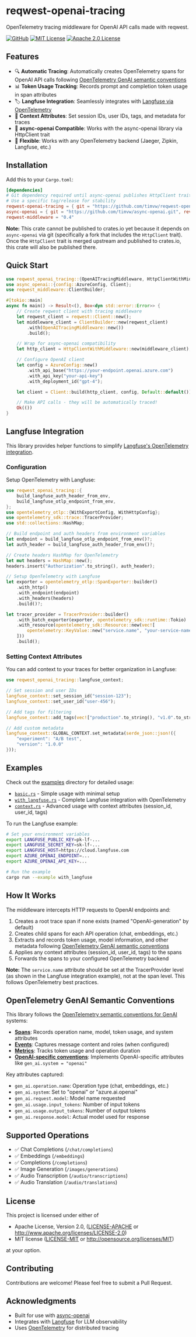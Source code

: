 # reqwest-openai-tracing

OpenTelemetry tracing middleware for OpenAI API calls made with reqwest.

[![GitHub](https://img.shields.io/github/v/tag/timvw/reqwest-openai-tracing?label=version)](https://github.com/timvw/reqwest-openai-tracing/releases)
[![MIT License](https://img.shields.io/badge/license-MIT-blue.svg)](LICENSE-MIT)
[![Apache 2.0 License](https://img.shields.io/badge/license-Apache%202.0-blue.svg)](LICENSE-APACHE)

## Features

- 🔍 **Automatic Tracing**: Automatically creates OpenTelemetry spans for OpenAI API calls following [OpenTelemetry GenAI semantic conventions](https://opentelemetry.io/docs/specs/semconv/gen-ai/)
- 📊 **Token Usage Tracking**: Records prompt and completion token usage in span attributes
- 🏷️ **Langfuse Integration**: Seamlessly integrates with [Langfuse via OpenTelemetry](https://langfuse.com/integrations/native/opentelemetry)
- 🎯 **Context Attributes**: Set session IDs, user IDs, tags, and metadata for traces
- 🚀 **async-openai Compatible**: Works with the async-openai library via HttpClient trait
- 🔧 **Flexible**: Works with any OpenTelemetry backend (Jaeger, Zipkin, Langfuse, etc.)

## Installation

Add this to your `Cargo.toml`:

```toml
[dependencies]
# Git dependency required until async-openai publishes HttpClient trait to crates.io
# Use a specific tag/release for stability
reqwest-openai-tracing = { git = "https://github.com/timvw/reqwest-openai-tracing.git", tag = "v0.1.0" }
async-openai = { git = "https://github.com/timvw/async-openai.git", rev = "baadc6a" }
reqwest-middleware = "0.4"
```

**Note:** This crate cannot be published to crates.io yet because it depends on `async-openai` via git (specifically a fork that includes the `HttpClient` trait). Once the `HttpClient` trait is merged upstream and published to crates.io, this crate will also be published there.

## Quick Start

```rust
use reqwest_openai_tracing::{OpenAITracingMiddleware, HttpClientWithMiddleware};
use async_openai::{config::AzureConfig, Client};
use reqwest_middleware::ClientBuilder;

#[tokio::main]
async fn main() -> Result<(), Box<dyn std::error::Error>> {
    // Create reqwest client with tracing middleware
    let reqwest_client = reqwest::Client::new();
    let middleware_client = ClientBuilder::new(reqwest_client)
        .with(OpenAITracingMiddleware::new())
        .build();

    // Wrap for async-openai compatibility
    let http_client = HttpClientWithMiddleware::new(middleware_client);

    // Configure OpenAI client
    let config = AzureConfig::new()
        .with_api_base("https://your-endpoint.openai.azure.com")
        .with_api_key("your-api-key")
        .with_deployment_id("gpt-4");

    let client = Client::build(http_client, config, Default::default());

    // Make API calls - they will be automatically traced!
    Ok(())
}
```

## Langfuse Integration

This library provides helper functions to simplify [Langfuse's OpenTelemetry integration](https://langfuse.com/integrations/native/opentelemetry).

### Configuration

Setup OpenTelemetry with Langfuse:

```rust
use reqwest_openai_tracing::{
    build_langfuse_auth_header_from_env,
    build_langfuse_otlp_endpoint_from_env,
};
use opentelemetry_otlp::{WithExportConfig, WithHttpConfig};
use opentelemetry_sdk::trace::TracerProvider;
use std::collections::HashMap;

// Build endpoint and auth headers from environment variables
let endpoint = build_langfuse_otlp_endpoint_from_env()?;
let auth_header = build_langfuse_auth_header_from_env()?;

// Create headers HashMap for OpenTelemetry
let mut headers = HashMap::new();
headers.insert("Authorization".to_string(), auth_header);

// Setup OpenTelemetry with Langfuse
let exporter = opentelemetry_otlp::SpanExporter::builder()
    .with_http()
    .with_endpoint(endpoint)
    .with_headers(headers)
    .build()?;

let tracer_provider = TracerProvider::builder()
    .with_batch_exporter(exporter, opentelemetry_sdk::runtime::Tokio)
    .with_resource(opentelemetry_sdk::Resource::new(vec![
        opentelemetry::KeyValue::new("service.name", "your-service-name"),
    ]))
    .build();
```

### Setting Context Attributes

You can add context to your traces for better organization in Langfuse:

```rust
use reqwest_openai_tracing::langfuse_context;

// Set session and user IDs
langfuse_context::set_session_id("session-123");
langfuse_context::set_user_id("user-456");

// Add tags for filtering
langfuse_context::add_tags(vec!["production".to_string(), "v1.0".to_string()]);

// Add custom metadata
langfuse_context::GLOBAL_CONTEXT.set_metadata(serde_json::json!({
    "experiment": "A/B test",
    "version": "1.0.0"
}));
```


## Examples

Check out the [examples](examples/) directory for detailed usage:

- [`basic.rs`](examples/basic.rs) - Simple usage with minimal setup
- [`with_langfuse.rs`](examples/with_langfuse.rs) - Complete Langfuse integration with OpenTelemetry
- [`context.rs`](examples/context.rs) - Advanced usage with context attributes (session_id, user_id, tags)

To run the Langfuse example:

```bash
# Set your environment variables
export LANGFUSE_PUBLIC_KEY=pk-lf-...
export LANGFUSE_SECRET_KEY=sk-lf-...
export LANGFUSE_HOST=https://cloud.langfuse.com
export AZURE_OPENAI_ENDPOINT=...
export AZURE_OPENAI_API_KEY=...

# Run the example
cargo run --example with_langfuse
```

## How It Works

The middleware intercepts HTTP requests to OpenAI endpoints and:

1. Creates a root trace span if none exists (named "OpenAI-generation" by default)
2. Creates child spans for each API operation (chat, embeddings, etc.)
3. Extracts and records token usage, model information, and other metadata following [OpenTelemetry GenAI semantic conventions](https://opentelemetry.io/docs/specs/semconv/gen-ai/)
4. Applies any context attributes (session_id, user_id, tags) to the spans
5. Forwards the spans to your configured OpenTelemetry backend

**Note:** The `service.name` attribute should be set at the TracerProvider level (as shown in the Langfuse integration example), not at the span level. This follows OpenTelemetry best practices.

## OpenTelemetry GenAI Semantic Conventions

This library follows the [OpenTelemetry semantic conventions for GenAI](https://opentelemetry.io/docs/specs/semconv/gen-ai/) systems:

- **[Spans](https://opentelemetry.io/docs/specs/semconv/gen-ai/gen-ai-spans/)**: Records operation name, model, token usage, and system attributes
- **[Events](https://opentelemetry.io/docs/specs/semconv/gen-ai/gen-ai-events/)**: Captures message content and roles (when configured)
- **[Metrics](https://opentelemetry.io/docs/specs/semconv/gen-ai/gen-ai-metrics/)**: Tracks token usage and operation duration
- **[OpenAI-specific conventions](https://opentelemetry.io/docs/specs/semconv/gen-ai/openai/)**: Implements OpenAI-specific attributes like `gen_ai.system = "openai"`

Key attributes captured:
- `gen_ai.operation.name`: Operation type (chat, embeddings, etc.)
- `gen_ai.system`: Set to "openai" or "azure.ai.openai"
- `gen_ai.request.model`: Model name requested
- `gen_ai.usage.input_tokens`: Number of input tokens
- `gen_ai.usage.output_tokens`: Number of output tokens
- `gen_ai.response.model`: Actual model used for response

## Supported Operations

- ✅ Chat Completions (`/chat/completions`)
- ✅ Embeddings (`/embeddings`)
- ✅ Completions (`/completions`)
- ✅ Image Generation (`/images/generations`)
- ✅ Audio Transcription (`/audio/transcriptions`)
- ✅ Audio Translation (`/audio/translations`)

## License

This project is licensed under either of

- Apache License, Version 2.0, ([LICENSE-APACHE](LICENSE-APACHE) or http://www.apache.org/licenses/LICENSE-2.0)
- MIT license ([LICENSE-MIT](LICENSE-MIT) or http://opensource.org/licenses/MIT)

at your option.

## Contributing

Contributions are welcome! Please feel free to submit a Pull Request.

## Acknowledgments

- Built for use with [async-openai](https://github.com/64bit/async-openai)
- Integrates with [Langfuse](https://langfuse.com) for LLM observability
- Uses [OpenTelemetry](https://opentelemetry.io) for distributed tracing